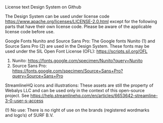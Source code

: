 License text Design System on Github

The Design System can be used under license code https://www.apache.org/licenses/LICENSE-2.0.html except for the following parts that have their own license code. Please be aware of the applicable license code before use.

Google Fonts Nunito and Source Sans Pro:
The Google fonts Nunito (1) and Source Sans Pro (2) are used in the Design System. These fonts may be used under the SIL Open Font License (OFL): https://scripts.sil.org/OFL
1. Nunito: https://fonts.google.com/specimen/Nunito?query=Nunito
2. Source Sans Pro: https://fonts.google.com/specimen/Source+Sans+Pro?query=Source+Sans+Pro

StreamlineHQ icons and illustrations:
These assets are still the property of Webalys LLC and can be used only in the context of this open-source project. See https://help.streamlinehq.com/en/articles/6653642-streamline-3-0-user-s-access 

(!) No use:
There is no right of use on the brands (registered wordmarks and logo’s) of SURF B.V.
